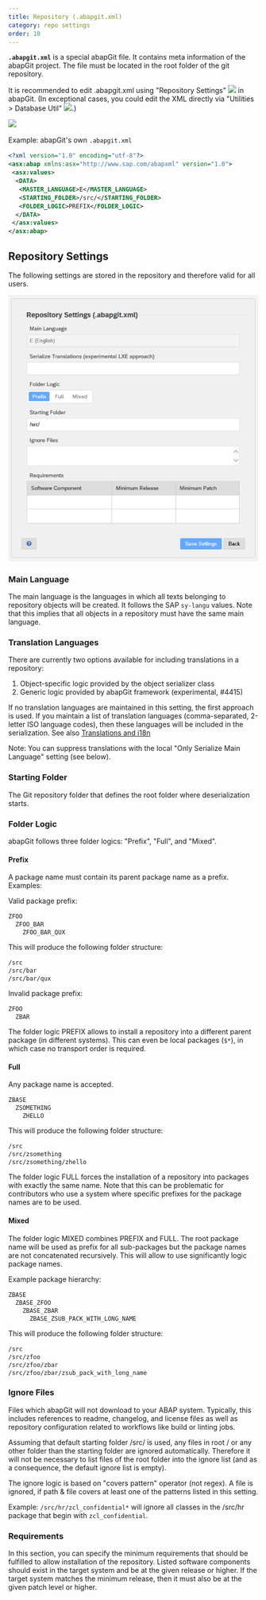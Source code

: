 ```yaml
---
title: Repository (.abapgit.xml)
category: repo settings
order: 10
---
```


**`.abapgit.xml`** is a special abapGit file. It contains meta information of the abapGit project. The file must be located in the root folder of the git repository.

It is recommended to edit .abapgit.xml using "Repository Settings" ![](img/repo_settings.png) in abapGit. 
(In exceptional cases, you could edit the XML directly via "Utilities > Database Util" ![](img/utilities.png).)

![](img/repo_settings_menu.png)

Example: abapGit's own `.abapgit.xml`

```xml
<?xml version="1.0" encoding="utf-8"?>
<asx:abap xmlns:asx="http://www.sap.com/abapxml" version="1.0">
 <asx:values>
  <DATA>
   <MASTER_LANGUAGE>E</MASTER_LANGUAGE>
   <STARTING_FOLDER>/src/</STARTING_FOLDER>
   <FOLDER_LOGIC>PREFIX</FOLDER_LOGIC>
  </DATA>
 </asx:values>
</asx:abap>
```

## Repository Settings

The following settings are stored in the repository and therefore valid for all users.

![](img/repo_settings_abapgit_xml.png)

### Main Language

The main language is the languages in which all texts belonging to repository objects will be created. It follows the SAP `sy-langu` values. Note that this implies that all objects in a repository must have the same main language.

### Translation Languages

There are currently two options available for including translations in a repository: 

1. Object-specific logic provided by the object serializer class
2. Generic logic provided by abapGit framework (experimental, #4415) 

If no translation languages are maintained in this setting, the first approach is used. If you maintain a list of translation languages (comma-separated, 2-letter ISO language codes), then these languages will be included in the serialization. See also [Translations and i18n](./ref-translations.html)

Note: You can suppress translations with the local "Only Serialize Main Language" setting (see below).

### Starting Folder

The Git repository folder that defines the root folder where deserialization starts.

### Folder Logic

abapGit follows three folder logics: "Prefix", "Full", and "Mixed".

#### Prefix

A package name must contain its parent package name as a prefix. Examples:

Valid package prefix:

```
ZFOO
  ZFOO_BAR
    ZFOO_BAR_QUX
```

This will produce the following folder structure:

```
/src
/src/bar
/src/bar/qux
```

Invalid package prefix:

```
ZFOO
  ZBAR
```

The folder logic PREFIX allows to install a repository into a different parent package (in different systems). This can even be local packages (`$*`), in which case no transport order is required.

#### Full

Any package name is accepted.

```
ZBASE
  ZSOMETHING
    ZHELLO
```

This will produce the following folder structure:

```
/src
/src/zsomething
/src/zsomething/zhello
```

The folder logic FULL forces the installation of a repository into packages with exactly the same name. Note that this can be problematic for contributors who use a system where specific prefixes for the package names are to be used.

#### Mixed

The folder logic MIXED combines PREFIX and FULL. The root package name will be used as prefix for all sub-packages but the package names are not concatenated recursively. This will allow to use significantly logic package names. 

Example package hierarchy:

```
ZBASE
  ZBASE_ZFOO
    ZBASE_ZBAR
      ZBASE_ZSUB_PACK_WITH_LONG_NAME
```

This will produce the following folder structure:

```
/src
/src/zfoo
/src/zfoo/zbar
/src/zfoo/zbar/zsub_pack_with_long_name
```

### Ignore Files

Files which abapGit will not download to your ABAP system. Typically, this includes references to readme, changelog, and license 
files as well as repository configuration related to workflows like build or linting jobs.

Assuming that default starting folder /src/ is used, any files in root / or any other folder than the starting folder are ignored automatically. Therefore it will not be necessary to list files of the root folder into the ignore list (and as a consequence, the default ignore list is empty).

The ignore logic is based on "covers pattern" operator (not regex). A file is ignored, if path & file covers at least one of the patterns listed in this setting.

Example: `/src/hr/zcl_confidential*` will ignore all classes in the /src/hr package that begin with `zcl_confidential`. 

### Requirements

In this section, you can specify the minimum requirements that should be fulfilled to allow installation of the repository. Listed software components should exist in the target system and be at the given release or higher. If the target system matches the minimum release, then it must also be at the given patch level or higher.
